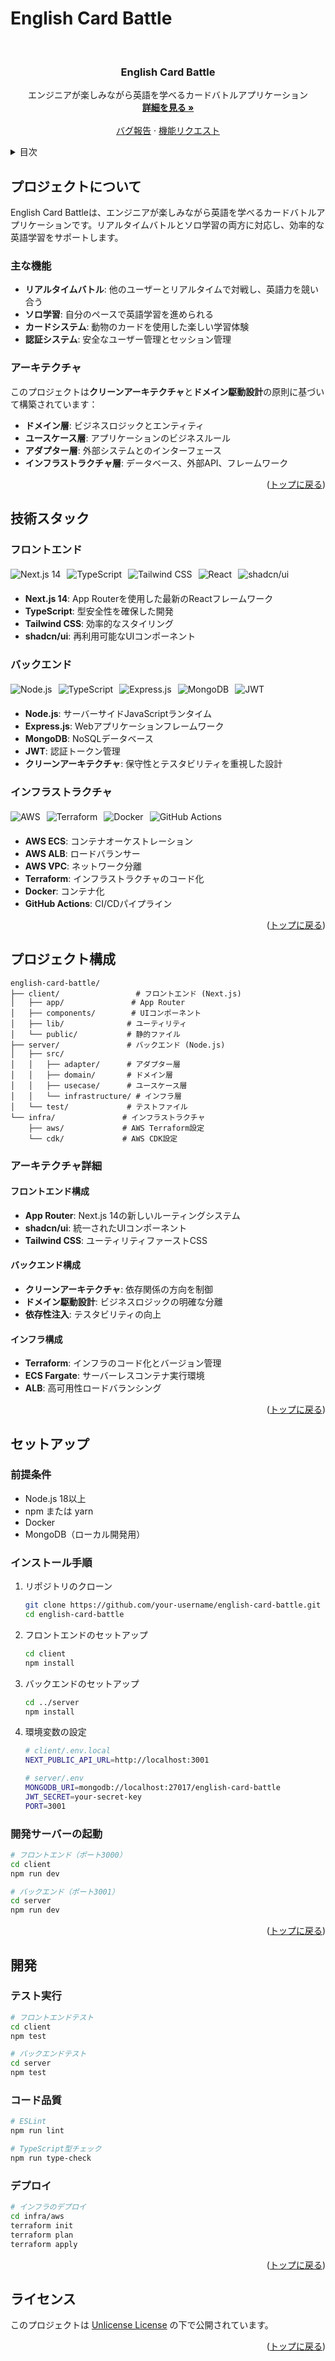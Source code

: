 # English Card Battle
<!-- PROJECT LOGO -->
<br />
<div align="center">
  <h3 align="center">English Card Battle</h3>

  <p align="center">
    エンジニアが楽しみながら英語を学べるカードバトルアプリケーション
    <br />
    <a href="#about-the-project"><strong>詳細を見る »</strong></a>
    <br />
    <br />
    <a href="#report-bug">バグ報告</a>
    ·
    <a href="#request-feature">機能リクエスト</a>
  </p>
</div>

<!-- TABLE OF CONTENTS -->
<details>
  <summary>目次</summary>
  <ol>
    <li>
      <a href="#about-the-project">プロジェクトについて</a>
      <ul>
        <li><a href="#features">主な機能</a></li>
        <li><a href="#architecture">アーキテクチャ</a></li>
      </ul>
    </li>
    <li>
      <a href="#tech-stack">技術スタック</a>
      <ul>
        <li><a href="#frontend">フロントエンド</a></li>
        <li><a href="#backend">バックエンド</a></li>
        <li><a href="#infrastructure">インフラストラクチャ</a></li>
      </ul>
    </li>
    <li><a href="#project-structure">プロジェクト構成</a></li>
    <li><a href="#getting-started">セットアップ</a></li>
    <li><a href="#development">開発</a></li>
    <li><a href="#license">ライセンス</a></li>
  </ol>
</details>

<!-- ABOUT THE PROJECT -->
## プロジェクトについて

English Card Battleは、エンジニアが楽しみながら英語を学べるカードバトルアプリケーションです。リアルタイムバトルとソロ学習の両方に対応し、効率的な英語学習をサポートします。

### 主な機能

- **リアルタイムバトル**: 他のユーザーとリアルタイムで対戦し、英語力を競い合う
- **ソロ学習**: 自分のペースで英語学習を進められる
- **カードシステム**: 動物のカードを使用した楽しい学習体験
- **認証システム**: 安全なユーザー管理とセッション管理

### アーキテクチャ

このプロジェクトは**クリーンアーキテクチャ**と**ドメイン駆動設計**の原則に基づいて構築されています：

- **ドメイン層**: ビジネスロジックとエンティティ
- **ユースケース層**: アプリケーションのビジネスルール
- **アダプター層**: 外部システムとのインターフェース
- **インフラストラクチャ層**: データベース、外部API、フレームワーク

<p align="right">(<a href="#readme-top">トップに戻る</a>)</p>

## 技術スタック

### フロントエンド

<div style="display: flex; gap: 10px; flex-wrap: wrap; margin: 20px 0;">
  <img src="https://img.shields.io/badge/Next.js-14-000000?style=for-the-badge&logo=next.js&logoColor=white" alt="Next.js 14" />
  <img src="https://img.shields.io/badge/TypeScript-007ACC?style=for-the-badge&logo=typescript&logoColor=white" alt="TypeScript" />
  <img src="https://img.shields.io/badge/Tailwind_CSS-38B2AC?style=for-the-badge&logo=tailwind-css&logoColor=white" alt="Tailwind CSS" />
  <img src="https://img.shields.io/badge/React-20232A?style=for-the-badge&logo=react&logoColor=61DAFB" alt="React" />
  <img src="https://img.shields.io/badge/shadcn/ui-000000?style=for-the-badge&logo=shadcnui&logoColor=white" alt="shadcn/ui" />
</div>

- **Next.js 14**: App Routerを使用した最新のReactフレームワーク
- **TypeScript**: 型安全性を確保した開発
- **Tailwind CSS**: 効率的なスタイリング
- **shadcn/ui**: 再利用可能なUIコンポーネント

### バックエンド

<div style="display: flex; gap: 10px; flex-wrap: wrap; margin: 20px 0;">
  <img src="https://img.shields.io/badge/Node.js-43853D?style=for-the-badge&logo=node.js&logoColor=white" alt="Node.js" />
  <img src="https://img.shields.io/badge/TypeScript-007ACC?style=for-the-badge&logo=typescript&logoColor=white" alt="TypeScript" />
  <img src="https://img.shields.io/badge/Express.js-000000?style=for-the-badge&logo=express&logoColor=white" alt="Express.js" />
  <img src="https://img.shields.io/badge/MongoDB-47A248?style=for-the-badge&logo=mongodb&logoColor=white" alt="MongoDB" />
  <img src="https://img.shields.io/badge/JWT-000000?style=for-the-badge&logo=json-web-tokens&logoColor=white" alt="JWT" />
</div>

- **Node.js**: サーバーサイドJavaScriptランタイム
- **Express.js**: Webアプリケーションフレームワーク
- **MongoDB**: NoSQLデータベース
- **JWT**: 認証トークン管理
- **クリーンアーキテクチャ**: 保守性とテスタビリティを重視した設計

### インフラストラクチャ

<div style="display: flex; gap: 10px; flex-wrap: wrap; margin: 20px 0;">
  <img src="https://img.shields.io/badge/AWS-FF9900?style=for-the-badge&logo=amazon-aws&logoColor=white" alt="AWS" />
  <img src="https://img.shields.io/badge/Terraform-7B42BC?style=for-the-badge&logo=terraform&logoColor=white" alt="Terraform" />
  <img src="https://img.shields.io/badge/Docker-2496ED?style=for-the-badge&logo=docker&logoColor=white" alt="Docker" />
  <img src="https://img.shields.io/badge/GitHub_Actions-2088FF?style=for-the-badge&logo=github-actions&logoColor=white" alt="GitHub Actions" />
</div>

- **AWS ECS**: コンテナオーケストレーション
- **AWS ALB**: ロードバランサー
- **AWS VPC**: ネットワーク分離
- **Terraform**: インフラストラクチャのコード化
- **Docker**: コンテナ化
- **GitHub Actions**: CI/CDパイプライン

<p align="right">(<a href="#readme-top">トップに戻る</a>)</p>

## プロジェクト構成

```
english-card-battle/
├── client/                 # フロントエンド (Next.js)
│   ├── app/               # App Router
│   ├── components/        # UIコンポーネント
│   ├── lib/              # ユーティリティ
│   └── public/           # 静的ファイル
├── server/               # バックエンド (Node.js)
│   ├── src/
│   │   ├── adapter/      # アダプター層
│   │   ├── domain/       # ドメイン層
│   │   ├── usecase/      # ユースケース層
│   │   └── infrastructure/ # インフラ層
│   └── test/             # テストファイル
└── infra/               # インフラストラクチャ
    ├── aws/             # AWS Terraform設定
    └── cdk/             # AWS CDK設定
```

### アーキテクチャ詳細

#### フロントエンド構成
- **App Router**: Next.js 14の新しいルーティングシステム
- **shadcn/ui**: 統一されたUIコンポーネント
- **Tailwind CSS**: ユーティリティファーストCSS

#### バックエンド構成
- **クリーンアーキテクチャ**: 依存関係の方向を制御
- **ドメイン駆動設計**: ビジネスロジックの明確な分離
- **依存性注入**: テスタビリティの向上

#### インフラ構成
- **Terraform**: インフラのコード化とバージョン管理
- **ECS Fargate**: サーバーレスコンテナ実行環境
- **ALB**: 高可用性ロードバランシング

<p align="right">(<a href="#readme-top">トップに戻る</a>)</p>

## セットアップ

### 前提条件

- Node.js 18以上
- npm または yarn
- Docker
- MongoDB（ローカル開発用）

### インストール手順

1. リポジトリのクローン
   ```bash
   git clone https://github.com/your-username/english-card-battle.git
   cd english-card-battle
   ```

2. フロントエンドのセットアップ
   ```bash
   cd client
   npm install
   ```

3. バックエンドのセットアップ
   ```bash
   cd ../server
   npm install
   ```

4. 環境変数の設定
   ```bash
   # client/.env.local
   NEXT_PUBLIC_API_URL=http://localhost:3001
   
   # server/.env
   MONGODB_URI=mongodb://localhost:27017/english-card-battle
   JWT_SECRET=your-secret-key
   PORT=3001
   ```

### 開発サーバーの起動

```bash
# フロントエンド（ポート3000）
cd client
npm run dev

# バックエンド（ポート3001）
cd server
npm run dev
```

<p align="right">(<a href="#readme-top">トップに戻る</a>)</p>

## 開発

### テスト実行

```bash
# フロントエンドテスト
cd client
npm test

# バックエンドテスト
cd server
npm test
```

### コード品質

```bash
# ESLint
npm run lint

# TypeScript型チェック
npm run type-check
```

### デプロイ

```bash
# インフラのデプロイ
cd infra/aws
terraform init
terraform plan
terraform apply
```

<p align="right">(<a href="#readme-top">トップに戻る</a>)</p>

## ライセンス

このプロジェクトは [Unlicense License](LICENSE) の下で公開されています。

<p align="right">(<a href="#readme-top">トップに戻る</a>)</p>

<!-- MARKDOWN LINKS & IMAGES -->
[contributors-shield]: https://img.shields.io/github/contributors/your-username/english-card-battle.svg?style=for-the-badge
[contributors-url]: https://github.com/your-username/english-card-battle/graphs/contributors
[forks-shield]: https://img.shields.io/github/forks/your-username/english-card-battle.svg?style=for-the-badge
[forks-url]: https://github.com/your-username/english-card-battle/network/members
[stars-shield]: https://img.shields.io/github/stars/your-username/english-card-battle.svg?style=for-the-badge
[stars-url]: https://github.com/your-username/english-card-battle/stargazers
[issues-shield]: https://img.shields.io/github/issues/your-username/english-card-battle.svg?style=for-the-badge
[issues-url]: https://github.com/your-username/english-card-battle/issues
[license-shield]: https://img.shields.io/github/license/your-username/english-card-battle.svg?style=for-the-badge
[license-url]: https://github.com/your-username/english-card-battle/blob/main/LICENSE
